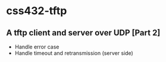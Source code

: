 
# css432-tftp

## A tftp client and server over UDP [Part 2]
* Handle error case
* Handle timeout and retransmission (server side)
